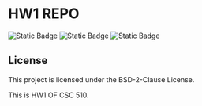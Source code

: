 # HW1 REPO 
![Static Badge](https://img.shields.io/badge/language-python-blue) 
![Static Badge](https://img.shields.io/badge/bsd-2-clause)
![Static Badge](https://img.shields.io/badge/platform-linux-blue)
## License

This project is licensed under the BSD-2-Clause License. 


This is HW1 OF CSC 510.
